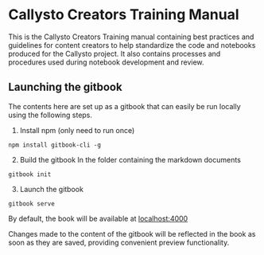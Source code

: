 # Callysto Creators Training Manual

This is the Callysto Creators Training manual containing best practices and guidelines for content creators to help standardize the code and notebooks produced for the Callysto project. It also contains processes and procedures used during notebook development and review.

## Launching the gitbook
The contents here are set up as a gitbook that can easily be run locally using the following steps.

1. Install npm (only need to run once)
```
npm install gitbook-cli -g
```
2. Build the gitbook
In the folder containing the markdown documents
```
gitbook init
```
3. Launch the gitbook
```
gitbook serve
```

By default, the book will be available at [localhost:4000](http://localhost:4000/)

Changes made to the content of the gitbook will be reflected in the book as soon as they are saved, providing convenient preview functionality.
